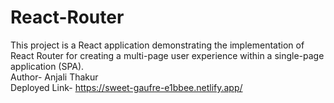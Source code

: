 # React-Router
This project is a React application demonstrating the implementation of React Router for creating a multi-page user experience within a single-page application (SPA).
<br/>
Author- Anjali Thakur
<br/>
Deployed Link- https://sweet-gaufre-e1bbee.netlify.app/
